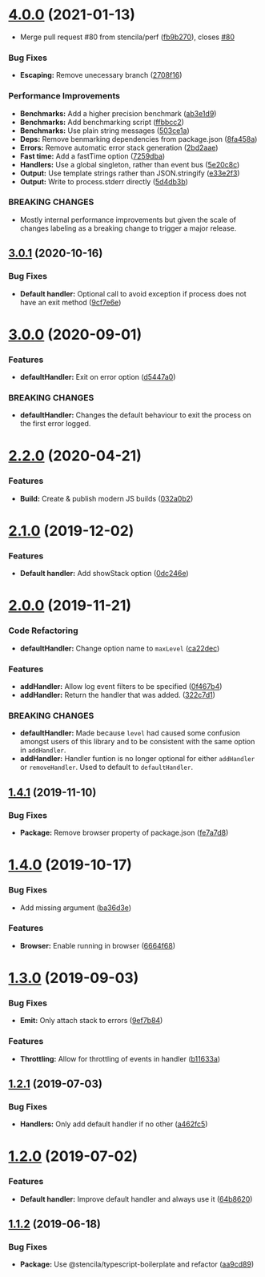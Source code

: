 # [4.0.0](https://github.com/stencila/logga/compare/v3.0.1...v4.0.0) (2021-01-13)


* Merge pull request #80 from stencila/perf ([fb9b270](https://github.com/stencila/logga/commit/fb9b270944812785095a5509df847485c5ec6f7b)), closes [#80](https://github.com/stencila/logga/issues/80)


### Bug Fixes

* **Escaping:** Remove unecessary branch ([2708f16](https://github.com/stencila/logga/commit/2708f161276c72ce8e80f7989c2bd0860db765d6))


### Performance Improvements

* **Benchmarks:** Add a higher precision benchmark ([ab3e1d9](https://github.com/stencila/logga/commit/ab3e1d944a947a30d93604bdb6d7a63240c5e6f3))
* **Benchmarks:** Add benchmarking script ([ffbbcc2](https://github.com/stencila/logga/commit/ffbbcc2ee2cbf6caa987021ac9d61d080005c8df))
* **Benchmarks:** Use plain string messages ([503ce1a](https://github.com/stencila/logga/commit/503ce1ad61d24c737392755c4c706ab635ce7307))
* **Deps:** Remove benmarking dependencies from package.json ([8fa458a](https://github.com/stencila/logga/commit/8fa458a0e1e2c7d0e9fa03d1c7e1804c00cb3821))
* **Errors:** Remove automatic error stack generation ([2bd2aae](https://github.com/stencila/logga/commit/2bd2aaee0d6b166019fe3f990fad666e36442f3c))
* **Fast time:** Add a fastTime option ([7259dba](https://github.com/stencila/logga/commit/7259dbac0b4ec2e245696693367bcb4fe7396c98))
* **Handlers:** Use a global singleton, rather than event bus ([5e20c8c](https://github.com/stencila/logga/commit/5e20c8c8eb5a085efc48ccd073a86c7c526f1284))
* **Output:** Use template strings rather than JSON.stringify ([e33e2f3](https://github.com/stencila/logga/commit/e33e2f31f5eb40b9bdc90fa423491f4716163b12))
* **Output:** Write to process.stderr directly ([5d4db3b](https://github.com/stencila/logga/commit/5d4db3be456ba0691be61f88774c35c96a8ff8e2))


### BREAKING CHANGES

* Mostly internal performance improvements but given the scale of changes labeling as a breaking change to trigger a major release.

## [3.0.1](https://github.com/stencila/logga/compare/v3.0.0...v3.0.1) (2020-10-16)


### Bug Fixes

* **Default handler:** Optional call to avoid exception if process does not have an exit method ([9cf7e6e](https://github.com/stencila/logga/commit/9cf7e6e76b40e7cecb672134fdfb69fc9308c8f8))

# [3.0.0](https://github.com/stencila/logga/compare/v2.2.0...v3.0.0) (2020-09-01)


### Features

* **defaultHandler:** Exit on error option ([d5447a0](https://github.com/stencila/logga/commit/d5447a098f085df625f1b523402891aa7dffef3b))


### BREAKING CHANGES

* **defaultHandler:** Changes the default behaviour to exit the process on the first error logged.

# [2.2.0](https://github.com/stencila/logga/compare/v2.1.0...v2.2.0) (2020-04-21)


### Features

* **Build:** Create & publish modern JS builds ([032a0b2](https://github.com/stencila/logga/commit/032a0b2741c114b787219332fdc9bca6d0c9f0fb))

# [2.1.0](https://github.com/stencila/logga/compare/v2.0.0...v2.1.0) (2019-12-02)


### Features

* **Default handler:** Add showStack option ([0dc246e](https://github.com/stencila/logga/commit/0dc246e05627b9e93363b034dc6e487c7abc855f))

# [2.0.0](https://github.com/stencila/logga/compare/v1.4.1...v2.0.0) (2019-11-21)


### Code Refactoring

* **defaultHandler:** Change option name to `maxLevel` ([ca22dec](https://github.com/stencila/logga/commit/ca22dec84c3282369d974deaa311e884f85f8ef7))


### Features

* **addHandler:** Allow log event filters to be specified ([0f467b4](https://github.com/stencila/logga/commit/0f467b47676d62b0238b66f31238f1db4024dfd0))
* **addHandler:** Return the handler that was added. ([322c7d1](https://github.com/stencila/logga/commit/322c7d187ff190fb8841619b00bbb3b1a21d8984))


### BREAKING CHANGES

* **defaultHandler:** Made because `level` had caused some confusion amongst users of this library and to be consistent with the same option in `addHandler`.
* **addHandler:** Handler funtion is no longer optional for either `addHandler` or `removeHandler`. Used to default to `defaultHandler`.

## [1.4.1](https://github.com/stencila/logga/compare/v1.4.0...v1.4.1) (2019-11-10)


### Bug Fixes

* **Package:** Remove browser property of package.json ([fe7a7d8](https://github.com/stencila/logga/commit/fe7a7d8))

# [1.4.0](https://github.com/stencila/logga/compare/v1.3.0...v1.4.0) (2019-10-17)


### Bug Fixes

* Add missing argument ([ba36d3e](https://github.com/stencila/logga/commit/ba36d3e))


### Features

* **Browser:** Enable running in browser ([6664f68](https://github.com/stencila/logga/commit/6664f68))

# [1.3.0](https://github.com/stencila/logga/compare/v1.2.1...v1.3.0) (2019-09-03)


### Bug Fixes

* **Emit:** Only attach stack to errors ([9ef7b84](https://github.com/stencila/logga/commit/9ef7b84))


### Features

* **Throttling:** Allow for throttling of events in handler ([b11633a](https://github.com/stencila/logga/commit/b11633a))

## [1.2.1](https://github.com/stencila/logga/compare/v1.2.0...v1.2.1) (2019-07-03)


### Bug Fixes

* **Handlers:** Only add default handler if no other ([a462fc5](https://github.com/stencila/logga/commit/a462fc5))

# [1.2.0](https://github.com/stencila/logga/compare/v1.1.2...v1.2.0) (2019-07-02)


### Features

* **Default handler:** Improve default handler and always use it ([64b8620](https://github.com/stencila/logga/commit/64b8620))

## [1.1.2](https://github.com/stencila/logga/compare/v1.1.1...v1.1.2) (2019-06-18)


### Bug Fixes

* **Package:** Use @stencila/typescript-boilerplate and refactor ([aa9cd89](https://github.com/stencila/logga/commit/aa9cd89))
